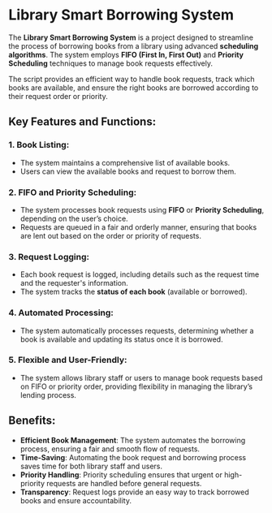 # Library Smart Borrowing System

The **Library Smart Borrowing System** is a project designed to streamline the process of borrowing books from a library using advanced **scheduling algorithms**. The system employs **FIFO (First In, First Out)** and **Priority Scheduling** techniques to manage book requests effectively.

The script provides an efficient way to handle book requests, track which books are available, and ensure the right books are borrowed according to their request order or priority.

## Key Features and Functions:

### 1. Book Listing:
- The system maintains a comprehensive list of available books.
- Users can view the available books and request to borrow them.

### 2. FIFO and Priority Scheduling:
- The system processes book requests using **FIFO** or **Priority Scheduling**, depending on the user’s choice.
- Requests are queued in a fair and orderly manner, ensuring that books are lent out based on the order or priority of requests.

### 3. Request Logging:
- Each book request is logged, including details such as the request time and the requester's information.
- The system tracks the **status of each book** (available or borrowed).

### 4. Automated Processing:
- The system automatically processes requests, determining whether a book is available and updating its status once it is borrowed.

### 5. Flexible and User-Friendly:
- The system allows library staff or users to manage book requests based on FIFO or priority order, providing flexibility in managing the library’s lending process.

## Benefits:
- **Efficient Book Management**: The system automates the borrowing process, ensuring a fair and smooth flow of requests.
- **Time-Saving**: Automating the book request and borrowing process saves time for both library staff and users.
- **Priority Handling**: Priority scheduling ensures that urgent or high-priority requests are handled before general requests.
- **Transparency**: Request logs provide an easy way to track borrowed books and ensure accountability.
